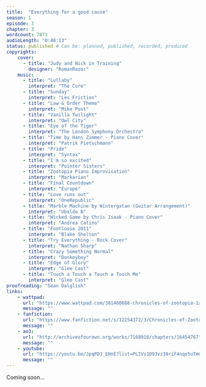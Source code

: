 ```yaml
---
title:  "Everything for a good cause"
season: 1
episode: 3
chapter: 3
wordcount: 7871
audioLength: "0:48:13"
status: published # Can be: planned, published, recorded, produced
copyrights:
    cover:
      - title: "Judy and Nick in Training"
        designer: "RomanRazor"
    music:
      - title: "Lullaby"
        interpret: "The Cure"
      - title: "Sunday"
        interpret: "Les Friction"
      - title: "Law & Order Theme"
        interpret: "Mike Post"
      - title: "Vanilla Twilight"
        interpret: "Owl City"
      - title: "Eye of the Tiger"
        interpret: "The London Symphony Orchestra"
      - title: "Time by Hans Zimmer - Piano Cover"
        interpret: "Patrik Pietschmann"
      - title: "Pride"
        interpret: "Syntax"
      - title: "I'm so excited"
        interpret: "Pointer Sisters"
      - title: "Zootopia Piano Improvisation"
        interpret: "Markarian"
      - title: "Final Countdown"
        interpret: "Europe"
      - title: "Love runs out"
        interpret: "OneRepublic"
      - title: "Marble Machine by Wintergatan (Guitar Arrangement)"
        interpret: "Ubaldo B"
      - title: "Wicked Game by Chris Isaak - Piano Cover"
        interpret: "Andrea Catino"
      - title: "Footloose 2011"
        interpret: "Blake Shelton"
      - title: "Try Everything - Rock Cover"
        interpret: "Nathan Sharp"
      - title: "Crazy Something Normal"
        interpret: "Donkeyboy"
      - title: "Edge of Glory"
        interpret: "Glee Cast"
      - title: "Touch a Touch a Touch a Touch Me"
        interpret: "Glee Cast"
proofreading: "Sean Dalglish"
links:
    - wattpad:
      url: "https://www.wattpad.com/381460688-chronicles-of-zootopia-1x03-everything-for-a-good"
      message: ""
    - fanfiction:
      url: "https://www.fanfiction.net/s/12254372/3/Chronicles-of-Zootopia"
      message: ""
    - ao3:
      url: "http://archiveofourown.org/works/7168916/chapters/16454767"
      message: ""
    - youtube:
      url: "https://youtu.be/JpqPDJ_EHnE?list=PLIVs1D93vz38riF4nqo5uTmGpoU1yWeko"
      message: ""
---
```

Coming soon...